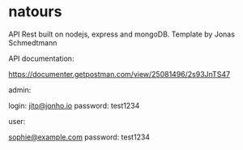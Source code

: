 # natours

API Rest built on nodejs, express and mongoDB.
Template by Jonas Schmedtmann

API documentation:

https://documenter.getpostman.com/view/25081496/2s93JnTS47

admin:

login: jito@jonho.io
password: test1234

user:

sophie@example.com
password: test1234

